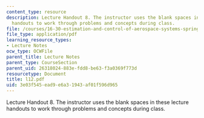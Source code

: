 ```yaml
---
content_type: resource
description: Lecture Handout 8. The instructor uses the blank spaces in these lecture
  handouts to work through problems and concepts during class.
file: /courses/16-30-estimation-and-control-of-aerospace-systems-spring-2004/3e03f545ead9e6a31943af01f596d965_l12.pdf
file_type: application/pdf
learning_resource_types:
- Lecture Notes
ocw_type: OCWFile
parent_title: Lecture Notes
parent_type: CourseSection
parent_uid: 26318024-883e-fdd8-be63-f3a0369f773d
resourcetype: Document
title: l12.pdf
uid: 3e03f545-ead9-e6a3-1943-af01f596d965
---
```

Lecture Handout 8. The instructor uses the blank spaces in these lecture handouts to work through problems and concepts during class.

